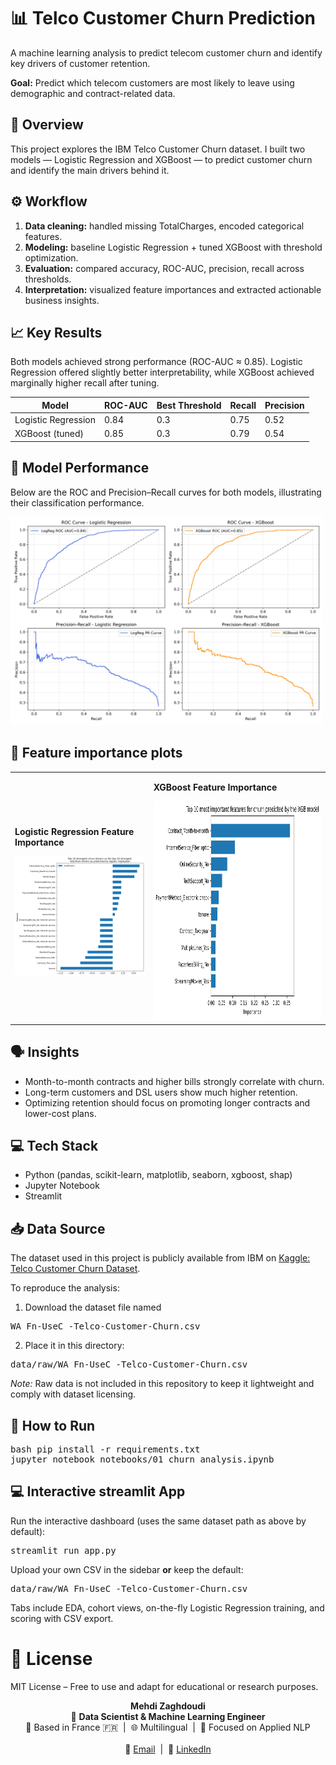 # 📊 Telco Customer Churn Prediction

A machine learning analysis to predict telecom customer churn and identify key drivers of customer retention.

**Goal:** Predict which telecom customers are most likely to leave using demographic and contract-related data.

## 🧠 Overview

This project explores the IBM Telco Customer Churn dataset.
I built two models — Logistic Regression and XGBoost — to predict customer churn and identify the main drivers behind it.

## ⚙️ Workflow

1. **Data cleaning:** handled missing TotalCharges, encoded categorical features.
2. **Modeling:** baseline Logistic Regression + tuned XGBoost with threshold optimization.
3. **Evaluation:** compared accuracy, ROC-AUC, precision, recall across thresholds.
4. **Interpretation:** visualized feature importances and extracted actionable business insights.

## 📈 Key Results

Both models achieved strong performance (ROC-AUC ≈ 0.85). Logistic Regression offered slightly better interpretability, while XGBoost achieved marginally higher recall after tuning.

| Model               | ROC-AUC | Best Threshold | Recall | Precision |
| ------------------- | ------- | -------------- | ------ | --------- |
| Logistic Regression | 0.84    | 0.3            | 0.75   | 0.52      |
| XGBoost (tuned)     | 0.85    | 0.3            | 0.79   | 0.54      |

## 🚀 Model Performance

Below are the ROC and Precision–Recall curves for both models, illustrating their classification performance.

<img src="outputs/figures/roc_pr_curves.png" width="500">

## 🔑 Feature importance plots

<table>
<tr>
<td>

   **Logistic Regression Feature Importance**

<img src="outputs/figures/top_ten_lr.png" width="400">

</td>
<td>

   **XGBoost Feature Importance**

<img src="outputs/figures/top_ten_XGB.png" height="350">

</td>
</tr>
</table>

## 🗣️ Insights

- Month-to-month contracts and higher bills strongly correlate with churn.
- Long-term customers and DSL users show much higher retention.
- Optimizing retention should focus on promoting longer contracts and lower-cost plans.

## 💻 Tech Stack

- Python (pandas, scikit-learn, matplotlib, seaborn, xgboost, shap)
- Jupyter Notebook
- Streamlit

## 📥 Data Source

The dataset used in this project is publicly available from IBM on [Kaggle: Telco Customer Churn Dataset](https://www.kaggle.com/datasets/blastchar/telco-customer-churn).

To reproduce the analysis:

1. Download the dataset file named

<pre>WA_Fn-UseC_-Telco-Customer-Churn.csv</pre>

2. Place it in this directory:

<pre>data/raw/WA_Fn-UseC_-Telco-Customer-Churn.csv</pre>

_Note:_ Raw data is not included in this repository to keep it lightweight and comply with dataset licensing.

## 🧩 How to Run

<pre>bash pip install -r requirements.txt 
jupyter notebook notebooks/01_churn_analysis.ipynb</pre>

## 💻 Interactive streamlit App

Run the interactive dashboard (uses the same dataset path as above by default):

<pre>streamlit run app.py</pre>

Upload your own CSV in the sidebar **or** keep the default:
  <pre>data/raw/WA_Fn-UseC_-Telco-Customer-Churn.csv</pre>

Tabs include EDA, cohort views, on-the-fly Logistic Regression training, and scoring with CSV export.

# 📜 License

MIT License – Free to use and adapt for educational or research purposes.


<p align="center">
  <strong>Mehdi Zaghdoudi</strong><br>
  👋 <strong>Data Scientist & Machine Learning Engineer</strong><br>
  📍 Based in France 🇫🇷 &nbsp;|&nbsp; 🌐 Multilingual &nbsp;|&nbsp; 🧠 Focused on Applied NLP  
  <br><br>
  📧 <a href="mailto:zaghdoudi.mehdi@gmail.com">Email</a> &nbsp;|&nbsp;
  💼 <a href="https://www.linkedin.com/in/mehdizaghdoudi/">LinkedIn</a>
</p>
